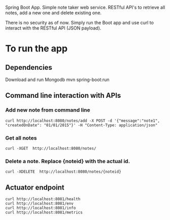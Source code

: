 Spring Boot App. Simple note taker web service. RESTful API's to retrieve all notes, add a new one and delete existing one.

There is no security as of now. Simply run the Boot app and use curl to interact with the RESTful API (JSON payload).

# To run the app
## Dependencies
Download and run Mongodb 
    mvn spring-boot:run

## Command line interaction with APIs
### Add new note from command line
    curl http://localhost:8080/notes/add -X POST -d '{"message":"note1", "createdOnDate": "01/01/2015"}' -H "Content-Type: application/json"

### Get all notes
    curl -XGET  http://localhost:8080/notes/

### Delete a note. Replace {noteid} with the actual id.
    curl -XDELETE  http://localhost:8080/notes/{noteid}

## Actuator endpoint
    curl http://localhost:8081/health 
    curl http://localhost:8081/env
    curl http://localhost:8081/info
    curl http://localhost:8081/metrics

